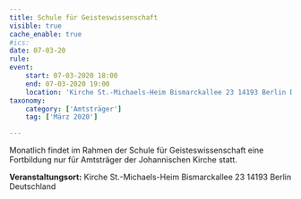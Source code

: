 ```yaml
---
title: Schule für Geisteswissenschaft
visible: true
cache_enable: true
#ics: 
date: 07-03-20
rule: 
event:
	start: 07-03-2020 18:00
	end: 07-03-2020 19:00
	location: 'Kirche St.-Michaels-Heim Bismarckallee 23 14193 Berlin Deutschland'
taxonomy:
	category: ['Amtsträger']
	tag: ['März 2020']

---
```

Monatlich findet im Rahmen der Schule für Geisteswissenschaft eine Fortbildung nur für Amtsträger der Johannischen Kirche statt.



**Veranstaltungsort:** Kirche St.-Michaels-Heim
Bismarckallee 23
14193 Berlin
Deutschland

